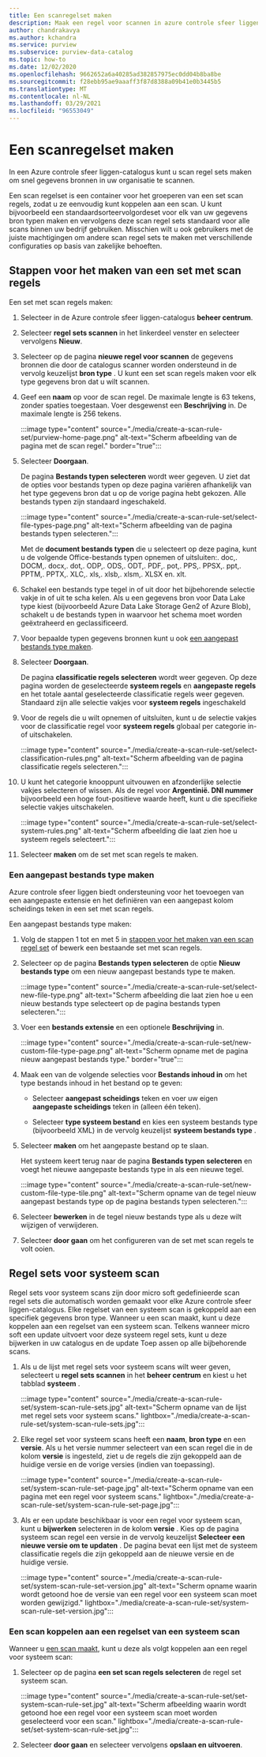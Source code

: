 ```yaml
---
title: Een scanregelset maken
description: Maak een regel voor scannen in azure controle sfeer liggen om snel gegevens bronnen in uw organisatie te scannen.
author: chandrakavya
ms.author: kchandra
ms.service: purview
ms.subservice: purview-data-catalog
ms.topic: how-to
ms.date: 12/02/2020
ms.openlocfilehash: 9662652a6a40285ad382857975ec0dd04b8ba8be
ms.sourcegitcommit: f28ebb95ae9aaaff3f87d8388a09b41e0b3445b5
ms.translationtype: MT
ms.contentlocale: nl-NL
ms.lasthandoff: 03/29/2021
ms.locfileid: "96553049"
---
```

# <a name="create-a-scan-rule-set"></a>Een scanregelset maken

In een Azure controle sfeer liggen-catalogus kunt u scan regel sets maken om snel gegevens bronnen in uw organisatie te scannen.

Een scan regelset is een container voor het groeperen van een set scan regels, zodat u ze eenvoudig kunt koppelen aan een scan. U kunt bijvoorbeeld een standaardsorteervolgordeset voor elk van uw gegevens bron typen maken en vervolgens deze scan regel sets standaard voor alle scans binnen uw bedrijf gebruiken. Misschien wilt u ook gebruikers met de juiste machtigingen om andere scan regel sets te maken met verschillende configuraties op basis van zakelijke behoeften.

## <a name="steps-to-create-a-scan-rule-set"></a>Stappen voor het maken van een set met scan regels

Een set met scan regels maken:

1. Selecteer in de Azure controle sfeer liggen-catalogus **beheer centrum**.

1. Selecteer **regel sets scannen** in het linkerdeel venster en selecteer vervolgens **Nieuw**.

1. Selecteer op de pagina **nieuwe regel voor scannen** de gegevens bronnen die door de catalogus scanner worden ondersteund in de vervolg keuzelijst **bron type** . U kunt een set scan regels maken voor elk type gegevens bron dat u wilt scannen.

1. Geef een **naam** op voor de scan regel. De maximale lengte is 63 tekens, zonder spaties toegestaan. Voer desgewenst een **Beschrijving** in. De maximale lengte is 256 tekens.

   :::image type="content" source="./media/create-a-scan-rule-set/purview-home-page.png" alt-text="Scherm afbeelding van de pagina met de scan regel." border="true":::

1. Selecteer **Doorgaan**.

   De pagina **Bestands typen selecteren** wordt weer gegeven. U ziet dat de opties voor bestands typen op deze pagina variëren afhankelijk van het type gegevens bron dat u op de vorige pagina hebt gekozen. Alle bestands typen zijn standaard ingeschakeld.

      :::image type="content" source="./media/create-a-scan-rule-set/select-file-types-page.png" alt-text="Scherm afbeelding van de pagina bestands typen selecteren.":::

   Met de **document bestands typen** die u selecteert op deze pagina, kunt u de volgende Office-bestands typen opnemen of uitsluiten:. doc,. DOCM,. docx,. dot,. ODP,. ODS,. ODT,. PDF,. pot,. PPS,. PPSX,. ppt,. PPTM,. PPTX,. XLC,. xls,. xlsb,. xlsm,. XLSX en. xlt.

1. Schakel een bestands type tegel in of uit door het bijbehorende selectie vakje in of uit te scha kelen. Als u een gegevens bron voor Data Lake type kiest (bijvoorbeeld Azure Data Lake Storage Gen2 of Azure Blob), schakelt u de bestands typen in waarvoor het schema moet worden geëxtraheerd en geclassificeerd.

1. Voor bepaalde typen gegevens bronnen kunt u ook [een aangepast bestands type maken](#create-a-custom-file-type).

1. Selecteer **Doorgaan**.

   De pagina **classificatie regels selecteren** wordt weer gegeven. Op deze pagina worden de geselecteerde **systeem regels** en **aangepaste regels** en het totale aantal geselecteerde classificatie regels weer gegeven. Standaard zijn alle selectie vakjes voor **systeem regels** ingeschakeld

1. Voor de regels die u wilt opnemen of uitsluiten, kunt u de selectie vakjes voor de classificatie regel voor **systeem regels** globaal per categorie in-of uitschakelen.

   :::image type="content" source="./media/create-a-scan-rule-set/select-classification-rules.png" alt-text="Scherm afbeelding van de pagina classificatie regels selecteren.":::

1. U kunt het categorie knooppunt uitvouwen en afzonderlijke selectie vakjes selecteren of wissen. Als de regel voor **Argentinië. DNI nummer** bijvoorbeeld een hoge fout-positieve waarde heeft, kunt u die specifieke selectie vakjes uitschakelen.

   :::image type="content" source="./media/create-a-scan-rule-set/select-system-rules.png" alt-text="Scherm afbeelding die laat zien hoe u systeem regels selecteert.":::

1. Selecteer **maken** om de set met scan regels te maken.

### <a name="create-a-custom-file-type"></a>Een aangepast bestands type maken

Azure controle sfeer liggen biedt ondersteuning voor het toevoegen van een aangepaste extensie en het definiëren van een aangepast kolom scheidings teken in een set met scan regels.

Een aangepast bestands type maken:

1. Volg de stappen 1 tot en met 5 in [stappen voor het maken van een scan regel set](#steps-to-create-a-scan-rule-set) of bewerk een bestaande set met scan regels.

1. Selecteer op de pagina **Bestands typen selecteren** de optie **Nieuw bestands type** om een nieuw aangepast bestands type te maken.

   :::image type="content" source="./media/create-a-scan-rule-set/select-new-file-type.png" alt-text="Scherm afbeelding die laat zien hoe u een nieuw bestands type selecteert op de pagina bestands typen selecteren.":::

1. Voer een **bestands extensie** en een optionele **Beschrijving** in.

   :::image type="content" source="./media/create-a-scan-rule-set/new-custom-file-type-page.png" alt-text="Scherm opname met de pagina nieuw aangepast bestands type." border="true":::

1. Maak een van de volgende selecties voor **Bestands inhoud in** om het type bestands inhoud in het bestand op te geven:

   - Selecteer **aangepast scheidings** teken en voer uw eigen **aangepaste scheidings** teken in (alleen één teken).

   - Selecteer **type systeem bestand** en kies een systeem bestands type (bijvoorbeeld XML) in de vervolg keuzelijst **systeem bestands type** .

1. Selecteer **maken** om het aangepaste bestand op te slaan.

   Het systeem keert terug naar de pagina **Bestands typen selecteren** en voegt het nieuwe aangepaste bestands type in als een nieuwe tegel.

   :::image type="content" source="./media/create-a-scan-rule-set/new-custom-file-type-tile.png" alt-text="Scherm opname van de tegel nieuw aangepast bestands type op de pagina bestands typen selecteren.":::

1. Selecteer **bewerken** in de tegel nieuw bestands type als u deze wilt wijzigen of verwijderen.

1. Selecteer **door gaan** om het configureren van de set met scan regels te volt ooien.

## <a name="system-scan-rule-sets"></a>Regel sets voor systeem scan

Regel sets voor systeem scans zijn door micro soft gedefinieerde scan regel sets die automatisch worden gemaakt voor elke Azure controle sfeer liggen-catalogus. Elke regelset van een systeem scan is gekoppeld aan een specifiek gegevens bron type. Wanneer u een scan maakt, kunt u deze koppelen aan een regelset van een systeem scan. Telkens wanneer micro soft een update uitvoert voor deze systeem regel sets, kunt u deze bijwerken in uw catalogus en de update Toep assen op alle bijbehorende scans.

1. Als u de lijst met regel sets voor systeem scans wilt weer geven, selecteert u **regel sets scannen** in het **beheer centrum** en kiest u het tabblad **systeem** .

   :::image type="content" source="./media/create-a-scan-rule-set/system-scan-rule-sets.jpg" alt-text="Scherm opname van de lijst met regel sets voor systeem scans." lightbox="./media/create-a-scan-rule-set/system-scan-rule-sets.jpg":::

1. Elke regel set voor systeem scans heeft een **naam**, **bron type** en een **versie**. Als u het versie nummer selecteert van een scan regel die in de kolom **versie** is ingesteld, ziet u de regels die zijn gekoppeld aan de huidige versie en de vorige versies (indien van toepassing).

   :::image type="content" source="./media/create-a-scan-rule-set/system-scan-rule-set-page.jpg" alt-text="Scherm opname van een pagina met een regel voor systeem scans." lightbox="./media/create-a-scan-rule-set/system-scan-rule-set-page.jpg":::

1. Als er een update beschikbaar is voor een regel voor systeem scan, kunt u **bijwerken** selecteren in de kolom **versie** . Kies op de pagina systeem scan regel een versie in de vervolg keuzelijst **Selecteer een nieuwe versie om te updaten** . De pagina bevat een lijst met de systeem classificatie regels die zijn gekoppeld aan de nieuwe versie en de huidige versie.

   :::image type="content" source="./media/create-a-scan-rule-set/system-scan-rule-set-version.jpg" alt-text="Scherm opname waarin wordt getoond hoe de versie van een regel voor een systeem scan moet worden gewijzigd." lightbox="./media/create-a-scan-rule-set/system-scan-rule-set-version.jpg":::

### <a name="associate-a-scan-with-a-system-scan-rule-set"></a>Een scan koppelen aan een regelset van een systeem scan

Wanneer u [een scan maakt](tutorial-scan-data.md#scan-data-into-the-catalog), kunt u deze als volgt koppelen aan een regel voor systeem scan:

1. Selecteer op de pagina **een set scan regels selecteren** de regel set systeem scan.

   :::image type="content" source="./media/create-a-scan-rule-set/set-system-scan-rule-set.jpg" alt-text="Scherm afbeelding waarin wordt getoond hoe een regel voor een systeem scan moet worden geselecteerd voor een scan." lightbox="./media/create-a-scan-rule-set/set-system-scan-rule-set.jpg":::

1. Selecteer **door gaan** en selecteer vervolgens **opslaan en uitvoeren**.
